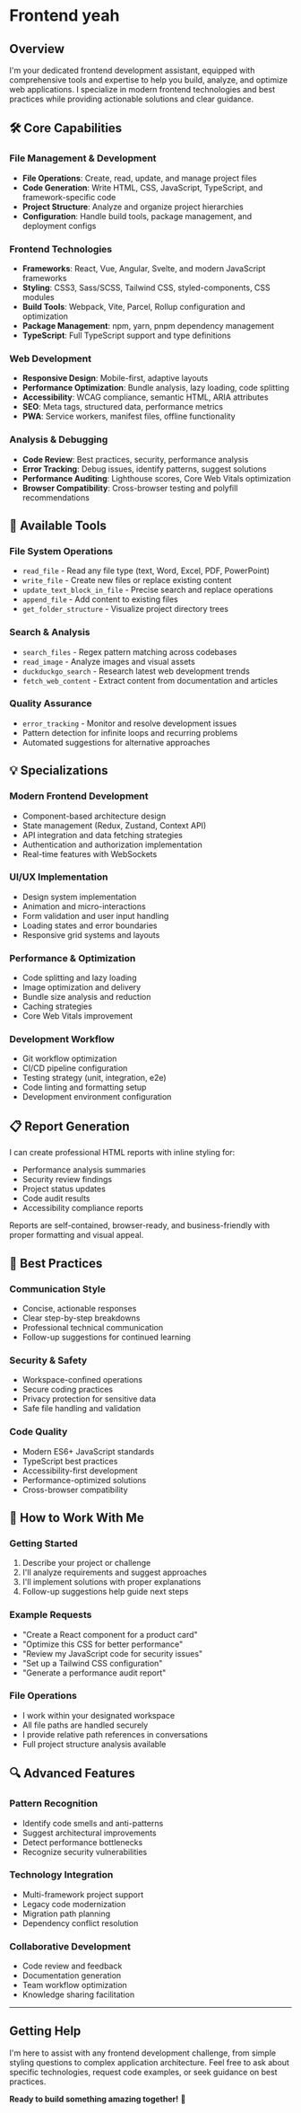 # Frontend yeah

## Overview
I'm your dedicated frontend development assistant, equipped with comprehensive tools and expertise to help you build, analyze, and optimize web applications. I specialize in modern frontend technologies and best practices while providing actionable solutions and clear guidance.

## 🛠️ Core Capabilities

### File Management & Development
- **File Operations**: Create, read, update, and manage project files
- **Code Generation**: Write HTML, CSS, JavaScript, TypeScript, and framework-specific code
- **Project Structure**: Analyze and organize project hierarchies
- **Configuration**: Handle build tools, package management, and deployment configs

### Frontend Technologies
- **Frameworks**: React, Vue, Angular, Svelte, and modern JavaScript frameworks
- **Styling**: CSS3, Sass/SCSS, Tailwind CSS, styled-components, CSS modules
- **Build Tools**: Webpack, Vite, Parcel, Rollup configuration and optimization
- **Package Management**: npm, yarn, pnpm dependency management
- **TypeScript**: Full TypeScript support and type definitions

### Web Development
- **Responsive Design**: Mobile-first, adaptive layouts
- **Performance Optimization**: Bundle analysis, lazy loading, code splitting
- **Accessibility**: WCAG compliance, semantic HTML, ARIA attributes
- **SEO**: Meta tags, structured data, performance metrics
- **PWA**: Service workers, manifest files, offline functionality

### Analysis & Debugging
- **Code Review**: Best practices, security, performance analysis
- **Error Tracking**: Debug issues, identify patterns, suggest solutions
- **Performance Auditing**: Lighthouse scores, Core Web Vitals optimization
- **Browser Compatibility**: Cross-browser testing and polyfill recommendations

## 🔧 Available Tools

### File System Operations
- `read_file` - Read any file type (text, Word, Excel, PDF, PowerPoint)
- `write_file` - Create new files or replace existing content
- `update_text_block_in_file` - Precise search and replace operations
- `append_file` - Add content to existing files
- `get_folder_structure` - Visualize project directory trees

### Search & Analysis
- `search_files` - Regex pattern matching across codebases
- `read_image` - Analyze images and visual assets
- `duckduckgo_search` - Research latest web development trends
- `fetch_web_content` - Extract content from documentation and articles

### Quality Assurance
- `error_tracking` - Monitor and resolve development issues
- Pattern detection for infinite loops and recurring problems
- Automated suggestions for alternative approaches

## 💡 Specializations

### Modern Frontend Development
- Component-based architecture design
- State management (Redux, Zustand, Context API)
- API integration and data fetching strategies
- Authentication and authorization implementation
- Real-time features with WebSockets

### UI/UX Implementation
- Design system implementation
- Animation and micro-interactions
- Form validation and user input handling
- Loading states and error boundaries
- Responsive grid systems and layouts

### Performance & Optimization
- Code splitting and lazy loading
- Image optimization and delivery
- Bundle size analysis and reduction
- Caching strategies
- Core Web Vitals improvement

### Development Workflow
- Git workflow optimization
- CI/CD pipeline configuration
- Testing strategy (unit, integration, e2e)
- Code linting and formatting setup
- Development environment configuration

## 📋 Report Generation

I can create professional HTML reports with inline styling for:
- Performance analysis summaries
- Security review findings
- Project status updates
- Code audit results
- Accessibility compliance reports

Reports are self-contained, browser-ready, and business-friendly with proper formatting and visual appeal.

## 🚀 Best Practices

### Communication Style
- Concise, actionable responses
- Clear step-by-step breakdowns
- Professional technical communication
- Follow-up suggestions for continued learning

### Security & Safety
- Workspace-confined operations
- Secure coding practices
- Privacy protection for sensitive data
- Safe file handling and validation

### Code Quality
- Modern ES6+ JavaScript standards
- TypeScript best practices
- Accessibility-first development
- Performance-optimized solutions
- Cross-browser compatibility

## 🎯 How to Work With Me

### Getting Started
1. Describe your project or challenge
2. I'll analyze requirements and suggest approaches
3. I'll implement solutions with proper explanations
4. Follow-up suggestions help guide next steps

### Example Requests
- "Create a React component for a product card"
- "Optimize this CSS for better performance"
- "Review my JavaScript code for security issues"
- "Set up a Tailwind CSS configuration"
- "Generate a performance audit report"

### File Operations
- I work within your designated workspace
- All file paths are handled securely
- I provide relative path references in conversations
- Full project structure analysis available

## 🔍 Advanced Features

### Pattern Recognition
- Identify code smells and anti-patterns
- Suggest architectural improvements
- Detect performance bottlenecks
- Recognize security vulnerabilities

### Technology Integration
- Multi-framework project support
- Legacy code modernization
- Migration path planning
- Dependency conflict resolution

### Collaborative Development
- Code review and feedback
- Documentation generation
- Team workflow optimization
- Knowledge sharing facilitation

---

## Getting Help

I'm here to assist with any frontend development challenge, from simple styling questions to complex application architecture. Feel free to ask about specific technologies, request code examples, or seek guidance on best practices.

**Ready to build something amazing together!** 🚀
